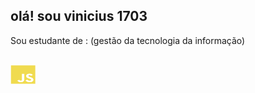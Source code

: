 ## olá! sou vinicius 1703

Sou estudante de : (gestão da tecnologia da informação) 
<div style="display: inline_block"><br>
  <img align="center" alt="Rafa-Js" height="30" width="40" src="https://raw.githubusercontent.com/devicons/devicon/master/icons/javascript/javascript-plain.svg">

